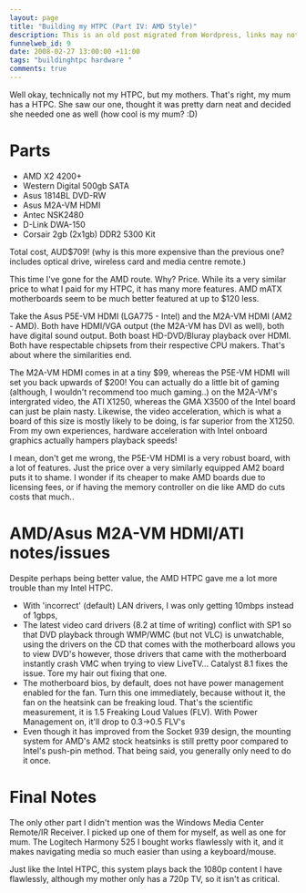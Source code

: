 ```yaml
--- 
layout: page
title: "Building my HTPC (Part IV: AMD Style)"
description: This is an old post migrated from Wordpress, links may not function correctly. Building my HTPC, Part 4
funnelweb_id: 9
date: 2008-02-27 13:00:00 +11:00
tags: "buildinghtpc hardware "
comments: true
---
```

Well okay, technically not my HTPC, but my mothers. That's right, my mum has a HTPC. She saw our one, thought it was pretty darn neat and decided she needed one as well (how cool is my mum? :D)

Parts
=====

 - AMD X2 4200+
 - Western Digital 500gb SATA
 - Asus 1814BL DVD-RW
 - Asus M2A-VM HDMI
 - Antec NSK2480
 - D-Link DWA-150
 - Corsair 2gb (2x1gb) DDR2 5300 Kit

Total cost, AUD$709! (why is this more expensive than the previous one? includes optical drive, wireless card and media centre remote.)

This time I've gone for the AMD route. Why? Price. While its a very similar price to what I paid for my HTPC, it has many more features. AMD mATX motherboards seem to be much better featured at up to $120 less.

Take the Asus P5E-VM HDMI (LGA775 - Intel) and the M2A-VM HDMI (AM2 - AMD). Both have HDMI/VGA output (the M2A-VM has DVI as well), both have digital sound output. Both boast HD-DVD/Bluray playback over HDMI. Both have respectable chipsets from their respective CPU makers. That's about where the similarities end.

The M2A-VM HDMI comes in at a tiny $99, whereas the P5E-VM HDMI will set you back upwards of $200! You can actually do a little bit of gaming (although, I wouldn't recommend too much gaming..) on the M2A-VM's intergrated video, the ATI X1250, whereas the GMA X3500 of the Intel board can just be plain nasty. Likewise, the video acceleration, which is what a board of this size is mostly likely to be doing, is far superior from the X1250. From my own experiences, hardware acceleration with Intel onboard graphics actually hampers playback speeds!

I mean, don't get me wrong, the P5E-VM HDMI is a very robust board, with a lot of features. Just the price over a very similarly equipped AM2 board puts it to shame. I wonder if its cheaper to make AMD boards due to licensing fees, or if having the memory controller on die like AMD do cuts costs that much..

AMD/Asus M2A-VM HDMI/ATI notes/issues
=====================================

Despite perhaps being better value, the AMD HTPC gave me a lot more trouble than my Intel HTPC.

 - With 'incorrect' (default) LAN drivers, I was only getting 10mbps instead of 1gbps,
 - The latest video card drivers (8.2 at time of writing) conflict with SP1 so that DVD playback through WMP/WMC (but not VLC) is unwatchable, using the drivers on the CD that comes with the motherboard allows you to view DVD's however, those drivers that came with the motherboard instantly crash VMC when trying to view LiveTV...
      Catalyst 8.1 fixes the issue. Tore my hair out fixing that one.
 - The motherboard bios, by default, does not have power management enabled for the fan. Turn this one immediately, because without it, the fan on the heatsink can be freaking loud. That's the scientific measurement, it is 1.5 Freaking Loud Values (FLV). With Power Management on, it'll drop to 0.3->0.5 FLV's
 - Even though it has improved from the Socket 939 design, the mounting system for AMD's AM2 stock heatsinks is still pretty poor compared to Intel's push-pin method. That being said, you generally only need to do it once.

Final Notes
===========

The only other part I didn't mention was the Windows Media Center Remote/IR Receiver. I picked up one of them for myself, as well as one for mum. The Logitech Harmony 525 I bought works flawlessly with it, and it makes navigating media so much easier than using a keyboard/mouse.

Just like the Intel HTPC, this system plays back the 1080p content I have flawlessly, although my mother only has a 720p TV, so it isn't as critical.
